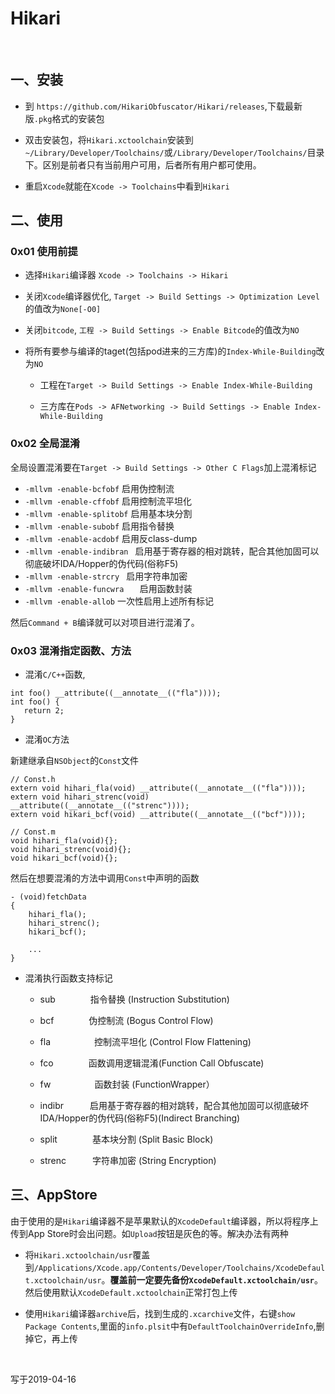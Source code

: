 # Hikari

<br>

## 一、安装

- 到 `https://github.com/HikariObfuscator/Hikari/releases`,下载最新版`.pkg`格式的安装包

- 双击安装包，将`Hikari.xctoolchain`安装到`~/Library/Developer/Toolchains/`或`/Library/Developer/Toolchains/`目录下。区别是前者只有当前用户可用，后者所有用户都可使用。

- 重启`Xcode`就能在`Xcode -> Toolchains`中看到`Hikari`


## 二、使用


### 0x01 使用前提

- 选择`Hikari`编译器 `Xcode -> Toolchains -> Hikari`

- 关闭`Xcode`编译器优化, `Target -> Build Settings -> Optimization Level`的值改为`None[-O0]`

- 关闭`bitcode`, `工程 -> Build Settings -> Enable Bitcode`的值改为`NO`

- 将所有要参与编译的taget(包括pod进来的三方库)的`Index-While-Building`改为`NO`
	- 工程在`Target -> Build Settings -> Enable Index-While-Building`
	
	- 三方库在`Pods -> AFNetworking -> Build Settings -> Enable Index-While-Building`


### 0x02 全局混淆

全局设置混淆要在`Target -> Build Settings -> Other C Flags`加上混淆标记

- `-mllvm -enable-bcfobf` 		启用伪控制流  
- `-mllvm -enable-cffobf`		启用控制流平坦化
- `-mllvm -enable-splitobf` 	启用基本块分割  
- `-mllvm -enable-subobf` 		启用指令替换  
- `-mllvm -enable-acdobf` 		启用反class-dump  
- `-mllvm -enable-indibran `	启用基于寄存器的相对跳转，配合其他加固可以彻底破坏IDA/Hopper的伪代码(俗称F5)  
- `-mllvm -enable-strcry `		启用字符串加密  
- `-mllvm -enable-funcwra 	`	启用函数封装
- `-mllvm -enable-allob`      一次性启用上述所有标记

然后`Command + B`编译就可以对项目进行混淆了。


### 0x03 混淆指定函数、方法

- 混淆`C/C++`函数,

```
int foo() __attribute((__annotate__(("fla"))));
int foo() {
   return 2;
}
```

- 混淆`OC`方法

新建继承自`NSObject`的`Const`文件

```
// Const.h
extern void hihari_fla(void) __attribute((__annotate__(("fla"))));
extern void hihari_strenc(void) __attribute((__annotate__(("strenc"))));
extern void hikari_bcf(void) __attribute((__annotate__(("bcf"))));

// Const.m
void hihari_fla(void){};
void hihari_strenc(void){};
void hikari_bcf(void){};
```

然后在想要混淆的方法中调用`Const`中声明的函数

```
- (void)fetchData
{
    hihari_fla();
    hihari_strenc();
    hikari_bcf();
    
    ...
}
```

- 混淆执行函数支持标记

	- sub　　　　指令替换 (Instruction Substitution)
	
	- bcf　　　　伪控制流 (Bogus Control Flow)
	
	- fla　　　　　控制流平坦化 (Control Flow Flattening)

	- fco　　　　函数调用逻辑混淆(Function Call Obfuscate)

	- fw　　　　　函数封装 (FunctionWrapper）

	- indibr　　　启用基于寄存器的相对跳转，配合其他加固可以彻底破坏IDA/Hopper的伪代码(俗称F5)(Indirect Branching)

	- split　　　　基本块分割 (Split Basic Block)

	- strenc　　　字符串加密 (String Encryption)


## 三、AppStore


由于使用的是`Hikari`编译器不是苹果默认的`XcodeDefault`编译器，所以将程序上传到App Store时会出问题。如`Upload`按钮是灰色的等。解决办法有两种

- 将`Hikari.xctoolchain/usr`覆盖到`/Applications/Xcode.app/Contents/Developer/Toolchains/XcodeDefault.xctoolchain/usr`。**覆盖前一定要先备份`XcodeDefault.xctoolchain/usr`**。然后使用默认`XcodeDefault.xctoolchain`正常打包上传

- 使用`Hikari`编译器`archive`后，找到生成的`.xcarchive`文件，右键`show Package Contents`,里面的`info.plsit`中有`DefaultToolchainOverrideInfo`,删掉它，再上传


<br>

写于2019-04-16



